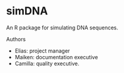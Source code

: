 # simDNA
An R package for simulating DNA sequences.

Authors
- Elias: project manager
- Maiken: documentation executive
- Camilla: quality executive.
